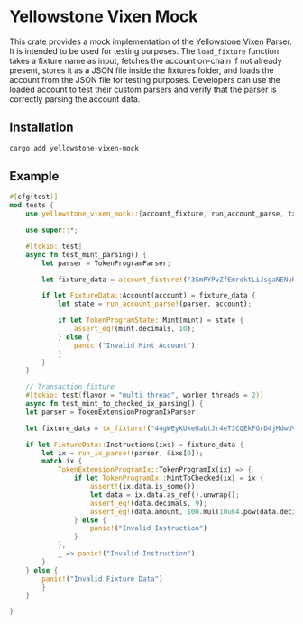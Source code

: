 # Yellowstone Vixen Mock

This crate provides a mock implementation of the Yellowstone Vixen Parser. It is intended to be used for testing purposes. The `load_fixture` function takes a fixture name as input, fetches the account on-chain if not already present, stores it as a JSON file inside the fixtures folder, and loads the account from the JSON file for testing purposes. Developers can use the loaded account to test their custom parsers and verify that the parser is correctly parsing the account data.

## Installation

```bash
cargo add yellowstone-vixen-mock
```

## Example

```rust
#[cfg(test)]
mod tests {
    use yellowstone_vixen_mock::{account_fixture, run_account_parse, tx_fixture, run_ix_parse, FixtureData};

    use super::*;

    #[tokio::test]
    async fn test_mint_parsing() {
        let parser = TokenProgramParser;

        let fixture_data = account_fixture!("3SmPYPvZfEmroktLiJsgaNENuPEud3Z52zSfLQ1zJdkK");

        if let FixtureData::Account(account) = fixture_data {
            let state = run_account_parse!(parser, account);

            if let TokenProgramState::Mint(mint) = state {
                assert_eq!(mint.decimals, 10);
            } else {
                panic!("Invalid Mint Account");
            }
        }
    }

    // Transaction fixture
    #[tokio::test(flavor = "multi_thread", worker_threads = 2)]
    async fn test_mint_to_checked_ix_parsing() {
    let parser = TokenExtensionProgramIxParser;

    let fixture_data = tx_fixture!("44gWEyKUkeUabtJr4eT3CQEkFGrD4jMdwUV6Ew5MR5K3RGizs9iwbkb5Q4T3gnAaSgHxn3ERQ8g5YTXuLP1FrWnt");

    if let FixtureData::Instructions(ixs) = fixture_data {
        let ix = run_ix_parse!(parser, &ixs[0]);
        match ix {
            TokenExtensionProgramIx::TokenProgramIx(ix) => {
                if let TokenProgramIx::MintToChecked(ix) = ix {
                    assert!(ix.data.is_some());
                    let data = ix.data.as_ref().unwrap();
                    assert_eq!(data.decimals, 9);
                    assert_eq!(data.amount, 100.mul(10u64.pow(data.decimals as u32)));
                } else {
                    panic!("Invalid Instruction")
                }
            },
            _ => panic!("Invalid Instruction"),
        }
    } else {
        panic!("Invalid Fixture Data")
        }
    }

}
```
